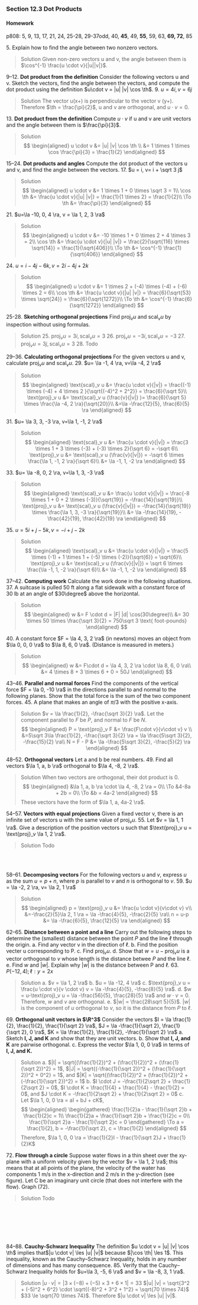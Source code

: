 ### Section 12.3 Dot Products

#### Homework
p808: 5, 9, 13, 17, 21, 24, 25-28, 29-37odd, 40, **45**, 49, **55**, 59, 63, **69, 72**, 85

5\. Explain how to find the angle between two nonzero vectors.
>Solution
Given non-zero vectors u and v, the angle between them is $\cos^{-1} \frac{u \cdot v}{|u||v|}$.

9–12\. **Dot product from the definition** Consider the following vectors u and v. Sketch the vectors, find the angle between the vectors, and compute the dot product using the definition $u\cdot v = |u| |v| \cos \th$.
9\. $u=4i, v=6j$
>Solution
The vector u(x+) is perpendicular to the vector v (y+). Therefore $\th = \frac{\pi}{2}$, u and v are orthogonal, and $u\cdot v = 0$.

13\. **Dot product from the definition** Compute $u \cdot v$ if u and v are unit vectors and the angle between them is $\frac{\pi}{3}$.
>Solution
$$
\begin{aligned}
u \cdot v &= |u| |v| \cos \th \\
&= 1 \times 1 \times \cos \frac{\pi}{3} = \frac{1}{2}
\end{aligned}
$$

15–24\. **Dot products and angles** Compute the dot product of the vectors u and v, and find the angle between the vectors.
17\. $u = i, v= i + \sqrt 3 j$
>Solution
$$
\begin{aligned}
u \cdot v &= 1 \times 1 + 0 \times \sqrt 3 = 1\\
\cos \th &= \frac{u \cdot v}{|u| |v|} = \frac{1}{1 \times  2} = \frac{1}{2}\\
\To \th &= \frac{\pi}{3}
\end{aligned}
$$

21\. $u=\la -10, 0, 4 \ra, v = \la 1, 2, 3 \ra$
>Solution
$$
\begin{aligned}
u \cdot v &= -10 \times 1 + 0 \times 2 + 4 \times 3 = 2\\
\cos \th &= \frac{u \cdot v}{|u| |v|} = \frac{2}{\sqrt{116} \times  \sqrt{14}} = \frac{1}{\sqrt{406}}\\
\To \th &= \cos^{-1} \frac{1}{\sqrt{406}}
\end{aligned}
$$

24\. $u=i-4j-6k, v=2i-4j+2k$
>Solution
$$
\begin{aligned}
u \cdot v &= 1 \times 2 + (-4) \times (-4) + (-6) \times 2 = 6\\
\cos \th &= \frac{u \cdot v}{|u| |v|} = \frac{6}{\sqrt{53} \times  \sqrt{24}} = \frac{6}{\sqrt{1272}}\\
\To \th &= \cos^{-1} \frac{6}{\sqrt{1272}}
\end{aligned}
$$

25-28\. **Sketching orthogonal projections** Find $\text{proj}_v u$ and $\text{scal}_v u$ by inspection without using formulas.
>Solution
25\. $\text{proj}_v u = 3i, \text{scal}_v u = 3$
26\. $\text{proj}_v u = -3i, \text{scal}_v u = -3$
27\. $\text{proj}_v u = 3j, \text{scal}_v u = 3$
28\. Todo

29–36\. **Calculating orthogonal projections** For the given vectors u and v, calculate $\text{proj}_v u$ and $\text{scal}_v u$.
29\. $u= \la -1, 4 \ra, v=\la -4, 2 \ra$
>Solution
$$
\begin{aligned}
\text{scal}_v u &= \frac{u \cdot v}{|v|} = \frac{(-1) \times (-4) + 4 \times 2 }{\sqrt{(-4)^2 + 2^2}} = \frac{6}{\sqrt 5}\\
\text{proj}_v u &= \text{scal}_v u (\frac{v}{|v|} )= \frac{6}{\sqrt 5} \times \frac{\la -4, 2 \ra}{\sqrt{20}}\\
&=\la -\frac{12}{5}, \frac{6}{5} \ra
\end{aligned}
$$

31\. $u= \la 3, 3, -3 \ra, v=\la 1, -1, 2 \ra$
>Solution
$$
\begin{aligned}
\text{scal}_v u &= \frac{u \cdot v}{|v|} = \frac{3 \times 1 + 3 \times (-3) + (-3) \times 2}{\sqrt 6} = -\sqrt 6\\
\text{proj}_v u &= \text{scal}_v u (\frac{v}{|v|}) = -\sqrt 6 \times \frac{\la 1, -1, 2 \ra}{\sqrt 6}\\
&= \la -1, 1, -2 \ra
\end{aligned}
$$

33\. $u= \la -8, 0, 2 \ra, v=\la 1, 3, -3 \ra$
>Solution
$$
\begin{aligned}
\text{scal}_v u &= \frac{u \cdot v}{|v|} = \frac{-8 \times 1 + 0 + 2 \times (-3)}{\sqrt{19}} = -\frac{14}{\sqrt{19}}\\
\text{proj}_v u &= \text{scal}_v u (\frac{v}{|v|}) = -\frac{14}{\sqrt{19}} \times \frac{\la 1, 3, -3 \ra}{\sqrt{19}}\\
&= \la -\frac{14}{19}, -\frac{42}{19}, \frac{42}{19} \ra
\end{aligned}
$$

35\. $u=5 i + j - 5 k, v =-i + j - 2 k$
>Solution
$$
\begin{aligned}
\text{scal}_v u &= \frac{u \cdot v}{|v|} = \frac{5 \times (-1) + 1 \times 1 + (-5) \times (-2)}{\sqrt{6}} = \sqrt{6}\\
\text{proj}_v u &= \text{scal}_v u (\frac{v}{|v|}) = \sqrt 6 \times \frac{\la -1, 1, -2 \ra}{\sqrt 6}\\
&= \la -1, 1, -2 \ra
\end{aligned}
$$

37–42\. **Computing work** Calculate the work done in the following situations.
37\. A suitcase is pulled 50 ft along a flat sidewalk with a constant force of 30 lb at an angle of $30\degree$ above the horizontal.
>Solution
$$
\begin{aligned}
w &= F \cdot d = |F| |d| \cos(30\degree)\\
&= 30 \times 50 \times \frac{\sqrt 3}{2} = 750\sqrt 3 \text{ foot-pounds}
\end{aligned}
$$

40\. A constant force $F = \la 4, 3, 2 \ra$ (in newtons) moves an object from $\la 0, 0, 0 \ra$ to $\la 8, 6, 0 \ra$. (Distance is measured in meters.)
>Solution
$$
\begin{aligned}
w &= F\cdot d = \la 4, 3, 2 \ra \cdot \la 8, 6, 0 \ra\\
&= 4 \times 8 + 3 \times 6 + 0 = 50J
\end{aligned}
$$

43–46\. **Parallel and normal forces** Find the components of the vertical force $F = \la 0, -10 \ra$ in the directions parallel to and normal to the following planes. Show that the total force is the sum of the two component forces.
45\. A plane that makes an angle of $\pi/3$ with the positive x-axis.
>Solution
$v = \la \frac{1}{2}, -\frac{\sqrt 3}{2} \ra$. Let the component parallel to $F$ be $P$, and normal to $F$ be $N$.
$$
\begin{aligned}
P = \text{proj}_v F &= \frac{F\cdot v}{v\cdot v} v \\
&=5\sqrt 3\la \frac{1}{2}, -\frac{\sqrt 3}{2} \ra = \la \frac{5\sqrt 3}{2}, -\frac{15}{2} \ra\\
N = F - P &= \la -\frac{5\sqrt 3}{2}, -\frac{5}{2} \ra
\end{aligned}
$$

48–52\. **Orthogonal vectors** Let a and b be real numbers.
49\. Find all vectors $\la 1, a, b \ra$ orthogonal to $\la 4, -8, 2 \ra$.
>Solution
When two vectors are orthogonal, their dot product is 0.
$$
\begin{aligned}
&\la 1, a, b \ra \cdot \la 4, -8, 2 \ra = 0\\
\To &4-8a + 2b = 0\\
\To &b = 4a-2
\end{aligned}
$$
These vectors have the form of $\la 1, a, 4a-2 \ra$.

54–57\. **Vectors with equal projections** Given a fixed vector v, there is an infinite set of vectors u with the same value of $\text{proj}_v u$.
55\. Let $v = \la 1, 1 \ra$. Give a description of the position vectors u such that $\text{proj}_v u = \text{proj}_v \la 1, 2 \ra$.
>Solution
Todo
<br>
<br>

58–61\. **Decomposing vectors** For the following vectors $u$ and $v$, express $u$ as the sum $u = p + n$, where $p$ is parallel to $v$ and $n$ is orthogonal to $v$.
59\. $u = \la -2, 2 \ra, v= \la 2, 1 \ra$
>Solution
$$
\begin{aligned}
p = \text{proj}_v u &= \frac{u \cdot v}{v\cdot v} v\\
&=-\frac{2}{5}\la 2, 1 \ra = \la -\frac{4}{5}, -\frac{2}{5} \ra\\
n = u-p &= \la -\frac{6}{5}, \frac{12}{5} \ra
\end{aligned}
$$

62–65\. **Distance between a point and a line** Carry out the following steps to determine the (smallest) distance between the point $P$ and the line $\ell$ through the origin.
a. Find any vector v in the direction of $\ell$.
b. Find the position vecter u corresponding to P.
c. Find $\text{proj}_v u$.
d. Show that $w = u-\text{proj}_v u$ is a vector orthogonal to $v$ whose length is the distance betwee $P$ and the line $\ell$.
e. Find $w$ and $|w|$. Explain why $|w|$ is the distance between P and $\ell$.
63\. $P(-12, 4); \ell: y = 2x$
>Solution
a. $v = \la 1, 2 \ra$
b. $u = \la -12, 4 \ra$
c. $\text{proj}_v u = \frac{u \cdot v}{v \cdot v} v = \la -\frac{4}{5}, -\frac{8}{5} \ra$.
d. $w = u-\text{proj}_v u = \la -\frac{56}{5}, \frac{28}{5} \ra$ and $w \cdot v = 0$. Therefore, $w$ and $v$ are orthogonal.
e. $|w| = \frac{28\sqrt 5}{5}$. $|w|$ is the component of $u$ orthogonal to $v$, so it is the distance from $P$ to $\ell$.

69\. **Orthogonal unit vectors in $\R^3$** Consider the vectors $I = \la \frac{1}{2}, \frac{1}{2}, \frac{1}{\sqrt 2} \ra$, $J = \la -\frac{1}{\sqrt 2}, \frac{1}{\sqrt 2}, 0 \ra$, $K = \la \frac{1}{2}, \frac{1}{2}, -\frac{1}{\sqrt 2} \ra$
a. Sketch **I, J, and K** and show that they are unit vectors.
b. Show that **I, J, and K** are pairwise orthogonal.
c. Express the vector $\la 1, 0, 0 \ra$ in terms of **I, J, and K.**
>Solution
a. $|I| = \sqrt{(\frac{1}{2})^2 + (\frac{1}{2})^2 + (\frac{1}{\sqrt 2})^2} = 1$, $|J| = \sqrt{(-\frac{1}{\sqrt 2})^2 + (\frac{1}{\sqrt 2})^2 + 0^2} = 1$, and $|K| = \sqrt{(\frac{1}{2})^2 + (\frac{1}{2})^2 + (-\frac{1}{\sqrt 2})^2} = 1$
b. $I \cdot J = -\frac{1}{2\sqrt 2} + \frac{1}{2\sqrt 2} = 0$, $I \cdot K = \frac{1}{4} + \frac{1}{4} - \frac{1}{2} = 0$, and $J \cdot K = -\frac{1}{2\sqrt 2} + \frac{1}{2\sqrt 2} = 0$
c. Let $\la 1, 0, 0 \ra = aI + bJ + cK$,
$$
\begin{aligned}
\begin{gathered}
\frac{1}{2}a - \frac{1}{\sqrt 2}b + \frac{1}{2}c = 1\\
\frac{1}{2}a + \frac{1}{\sqrt 2}b + \frac{1}{2}c = 0\\
\frac{1}{\sqrt 2}a - \frac{1}{\sqrt 2}c = 0
\end{gathered} \To
a = \frac{1}{2}, b = -\frac{1}{\sqrt 2}, c = \frac{1}{2}
\end{aligned}
$$
Therefore, $\la 1, 0, 0 \ra = \frac{1}{2}I - \frac{1}{\sqrt 2}J + \frac{1}{2}K$

72\. **Flow through a circle** Suppose water flows in a thin sheet over the xy-plane with a uniform velocity given by the vector $v = \la 1, 2 \ra$; this means that at all points of the plane, the velocity of the water has components 1 m/s in the x-direction and 2 m/s in the y-direction (see figure). Let C be an imaginary unit circle (that does not interfere with the flow). Graph (72).
>Solution
Todo
<br>
<br>
<br>
<br>
<br>

84–88\. **Cauchy-Schwarz Inequality** The definition $u \cdot v = |u| |v| \cos \th$ implies that$|u \cdot v| \les |u| |v|$ because $|\cos \th| \les 1$. This inequality, known as the Cauchy–Schwarz Inequality, holds in any number of dimensions and has many consequence.
85\. Verify that the Cauchy–Schwarz Inequality holds for $u=\la 3, -5, 6 \ra$ and $v = \la -8, 3, 1 \ra$.
>Solution
$|u \cdot v| = |3\times (-8) + (-5)\times 3 + 6\times 1| = 33$
$|u| |v| = \sqrt{3^2 + (-5)^2 + 6^2} \cdot \sqrt{(-8)^2 + 3^2 + 1^2} = \sqrt{70 \times 74}$
$33 \le \sqrt{70 \times 74}$. Therefore $|u \cdot v| \les |u| |v|$.
